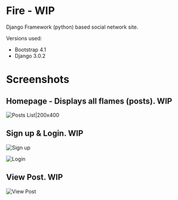 # Fire - WIP
Django Framework (python) based social network site.

Versions used:

- Bootstrap 4.1
- Django 3.0.2

# Screenshots

## Homepage - Displays all flames (posts). WIP
![Posts List|200x400](https://i.imgur.com/c7HoByu.png)

## Sign up & Login. WIP
![Sign up](https://i.imgur.com/KT1scVo.png)

![Login](https://i.imgur.com/S3j6hn3.png)

## View Post. WIP

![View Post](https://i.imgur.com/MsJl41v.png)
